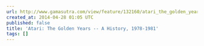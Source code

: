```yaml
---
url: http://www.gamasutra.com/view/feature/132160/atari_the_golden_years__a_.php?page=1
created_at: 2014-04-28 01:05 UTC
published: false
title: 'Atari: The Golden Years -- A History, 1978-1981'
tags: []
---
```



